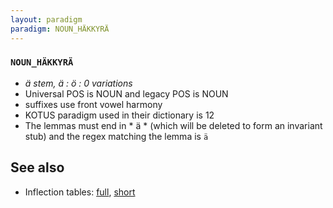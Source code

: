 ```yaml
---
layout: paradigm
paradigm: NOUN_HÄKKYRÄ
---
```

### ` NOUN_HÄKKYRÄ `

* _ä stem, ä : ö : 0 variations_
* Universal POS is NOUN and legacy POS is NOUN
* suffixes use front vowel harmony
* KOTUS paradigm used in their dictionary is 12
* The lemmas must end in * ä * (which will be deleted to form an invariant stub) and the regex matching the lemma is ` ä `

## See also

* Inflection tables: [full](gen/H/häkkyrä.html), [short](gen/H/häkkyrä_wikt.html)

